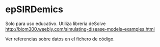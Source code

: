 # epSIRDemics

Solo para uso educativo. 
Utiliza  librería deSolve http://biom300.weebly.com/simulating-disease-models-examples.html

Ver referencias sobre datos en el fichero de código.
